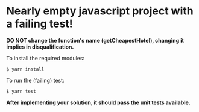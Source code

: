 Nearly empty javascript project with a failing test!
===
**DO NOT change the function's name (getCheapestHotel), changing it implies in disqualification.** 

To install the required modules:

```
$ yarn install
```

To run the (failing) test:

```
$ yarn test
```
**After implementing your solution, it should pass the unit tests available.** 